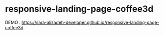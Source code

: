 # responsive-landing-page-coffee3d

DEMO : https://sara-alizadeh-developer.github.io/responsive-landing-page-coffee3d

